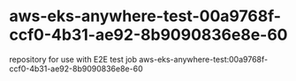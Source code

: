 # aws-eks-anywhere-test-00a9768f-ccf0-4b31-ae92-8b9090836e8e-60
repository for use with E2E test job aws-eks-anywhere-test:00a9768f-ccf0-4b31-ae92-8b9090836e8e-60
